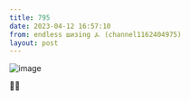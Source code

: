 ```yaml
---
title: 795
date: 2023-04-12 16:57:10
from: endless шизing ⍼ (channel1162404975)
layout: post
---
```


![image](photos/photo_36@12-04-2023_16-57-10.jpg)

🥺💔
